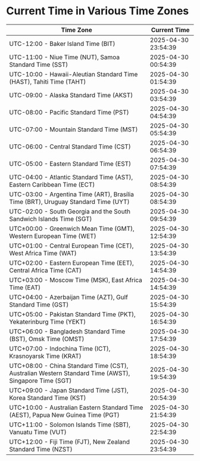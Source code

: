 # Current Time in Various Time Zones

| Time Zone | Current Time |
|-----------|--------------|
| UTC-12:00 - Baker Island Time (BIT) | 2025-04-30 23:54:39 |
| UTC-11:00 - Niue Time (NUT), Samoa Standard Time (SST) | 2025-04-30 00:54:39 |
| UTC-10:00 - Hawaii-Aleutian Standard Time (HAST), Tahiti Time (TAHT) | 2025-04-30 01:54:39 |
| UTC-09:00 - Alaska Standard Time (AKST) | 2025-04-30 03:54:39 |
| UTC-08:00 - Pacific Standard Time (PST) | 2025-04-30 04:54:39 |
| UTC-07:00 - Mountain Standard Time (MST) | 2025-04-30 05:54:39 |
| UTC-06:00 - Central Standard Time (CST) | 2025-04-30 06:54:39 |
| UTC-05:00 - Eastern Standard Time (EST) | 2025-04-30 07:54:39 |
| UTC-04:00 - Atlantic Standard Time (AST), Eastern Caribbean Time (ECT) | 2025-04-30 08:54:39 |
| UTC-03:00 - Argentina Time (ART), Brasília Time (BRT), Uruguay Standard Time (UYT) | 2025-04-30 08:54:39 |
| UTC-02:00 - South Georgia and the South Sandwich Islands Time (SGT) | 2025-04-30 09:54:39 |
| UTC±00:00 - Greenwich Mean Time (GMT), Western European Time (WET) | 2025-04-30 12:54:39 |
| UTC+01:00 - Central European Time (CET), West Africa Time (WAT) | 2025-04-30 13:54:39 |
| UTC+02:00 - Eastern European Time (EET), Central Africa Time (CAT) | 2025-04-30 14:54:39 |
| UTC+03:00 - Moscow Time (MSK), East Africa Time (EAT) | 2025-04-30 14:54:39 |
| UTC+04:00 - Azerbaijan Time (AZT), Gulf Standard Time (GST) | 2025-04-30 15:54:39 |
| UTC+05:00 - Pakistan Standard Time (PKT), Yekaterinburg Time (YEKT) | 2025-04-30 16:54:39 |
| UTC+06:00 - Bangladesh Standard Time (BST), Omsk Time (OMST) | 2025-04-30 17:54:39 |
| UTC+07:00 - Indochina Time (ICT), Krasnoyarsk Time (KRAT) | 2025-04-30 18:54:39 |
| UTC+08:00 - China Standard Time (CST), Australian Western Standard Time (AWST), Singapore Time (SGT) | 2025-04-30 19:54:39 |
| UTC+09:00 - Japan Standard Time (JST), Korea Standard Time (KST) | 2025-04-30 20:54:39 |
| UTC+10:00 - Australian Eastern Standard Time (AEST), Papua New Guinea Time (PGT) | 2025-04-30 21:54:39 |
| UTC+11:00 - Solomon Islands Time (SBT), Vanuatu Time (VUT) | 2025-04-30 22:54:39 |
| UTC+12:00 - Fiji Time (FJT), New Zealand Standard Time (NZST) | 2025-04-30 23:54:39 |
